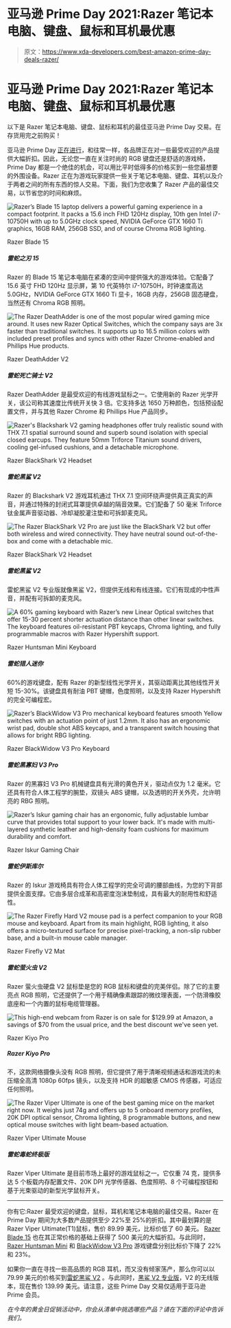 # 亚马逊 Prime Day 2021:Razer 笔记本电脑、键盘、鼠标和耳机最优惠

> 原文：<https://www.xda-developers.com/best-amazon-prime-day-deals-razer/>

# 亚马逊 Prime Day 2021:Razer 笔记本电脑、键盘、鼠标和耳机最优惠

以下是 Razer 笔记本电脑、键盘、鼠标和耳机的最佳亚马逊 Prime Day 交易。在存货用完之前购买！

亚马逊 Prime Day [正在进行](https://www.xda-developers.com/amazon-prime-day-sales-june-21/)，和往常一样，各品牌正在对一些最受欢迎的产品提供大幅折扣。因此，无论您一直在关注时尚的 RGB 键盘还是舒适的游戏椅，Prime Day 都是一个绝佳的机会，可以用比平时低得多的价格买到一些您最想要的外围设备。Razer 正在为游戏玩家提供一些关于笔记本电脑、键盘、耳机以及介于两者之间的所有东西的惊人交易。下面，我们为您收集了 Razer 产品的最佳交易，以节省您的时间和麻烦。

 <picture>![Razer’s Blade 15 laptop delivers a powerful gaming experience in a compact footprint. It packs a 15.6 inch FHD 120Hz display, 10th gen Intel i7-10750H with up to 5.0GHz clock speed, NVIDIA GeForce GTX 1660 Ti graphics, 16GB RAM, 256GB SSD, and of course Chroma RGB lighting.](img/425a9bdcee846b4953326205df808ba1.png)</picture> 

Razer Blade 15

##### 雷蛇之刃 15

Razer 的 Blade 15 笔记本电脑在紧凑的空间中提供强大的游戏体验。它配备了 15.6 英寸 FHD 120Hz 显示屏，第 10 代英特尔 i7-10750H，时钟速度高达 5.0GHz，NVIDIA GeForce GTX 1660 Ti 显卡，16GB 内存，256GB 固态硬盘，当然还有 Chroma RGB 照明。

 <picture>![The Razer DeathAdder is one of the most popular wired gaming mice around. It uses new Razer Optical Switches, which the company says are 3x faster than traditional switches. It supports up to 16.5 million colors with included preset profiles and syncs with other Razer Chrome-enabled and Phillips Hue products.](img/d216d6720ac787e65f46166a55e01d13.png)</picture> 

Razer DeathAdder V2

##### 雷蛇死亡骑士 V2

Razer DeathAdder 是最受欢迎的有线游戏鼠标之一。它使用新的 Razer 光学开关，该公司称其速度比传统开关快 3 倍。它支持多达 1650 万种颜色，包括预设配置文件，并与其他 Razer Chrome 和 Phillips Hue 产品同步。

 <picture>![Razer's Blackshark V2 gaming headphones offer truly realistic sound with THX 7.1 spatial surround sound and superb sound isolation with special closed earcups. They feature 50mm Triforce Titanium sound drivers, cooling gel-infused cushions, and a detachable microphone.](img/31f88dafd502d906e01169c23400169a.png)</picture> 

Razer BlackShark V2 Headset

##### 雷蛇黑鲨 V2

Razer 的 Blackshark V2 游戏耳机通过 THX 7.1 空间环绕声提供真正真实的声音，并通过特殊的封闭式耳罩提供卓越的隔音效果。它们配备了 50 毫米 Triforce 钛金属声音驱动器、冷却凝胶灌注垫和可拆卸麦克风。

 <picture>![The Razer BlackShark V2 Pro are just like the BlackShark V2 but offer both wireless and wired connectivity. They have neutral sound out-of-the-box and come with a detachable mic.](img/a0ef9e07805afb058850a69e62d2ac9c.png)</picture> 

Razer BlackShark V2 Headset

##### 雷蛇黑鲨 V2

雷蛇黑鲨 V2 专业版就像黑鲨 V2，但提供无线和有线连接。它们有现成的中性声音，并配有可拆卸的麦克风。

 <picture>![A 60% gaming keyboard with Razer’s new Linear Optical switches that offer 15-30 percent shorter actuation distance than other linear switches. The keyboard features oil-resistant PBT keycaps, Chroma lighting, and fully programmable macros with Razer Hypershift support.](img/116a990dc5049c69022ab16e1fafabf8.png)</picture> 

Razer Huntsman Mini Keyboard

##### 雷蛇猎人迷你

60%的游戏键盘，配有 Razer 的新型线性光学开关，其驱动距离比其他线性开关短 15-30%。该键盘具有耐油 PBT 键帽，色度照明，以及支持 Razer Hypershift 的完全可编程宏。

 <picture>![Razer’s BlackWidow V3 Pro mechanical keyboard features smooth Yellow switches with an actuation point of just 1.2mm. It also has an ergonomic wrist pad, double shot ABS keycaps, and a transparent switch housing that allows for bright RBG lighting. ](img/53c5fe3a169e078637f61f29027a9731.png)</picture> 

Razer BlackWidow V3 Pro Keyboard

##### 雷蛇黑寡妇 V3 Pro

Razer 的黑寡妇 V3 Pro 机械键盘具有光滑的黄色开关，驱动点仅为 1.2 毫米。它还具有符合人体工程学的腕垫，双镜头 ABS 键帽，以及透明的开关外壳，允许明亮的 RBG 照明。

 <picture>![Razer’s Iskur gaming chair has an ergonomic, fully adjustable lumbar curve that provides total support to your lower back. It's made with multi-layered synthetic leather and high-density foam cushions for maximum durability and comfort. ](img/5cc31c77cc4439b5d40e2a6e18f4960d.png)</picture> 

Razer Iskur Gaming Chair

##### 雷蛇伊斯库尔

Razer 的 Iskur 游戏椅具有符合人体工程学的完全可调的腰部曲线，为您的下背部提供全面支撑。它由多层合成革和高密度泡沫垫制成，具有最大的耐用性和舒适性。

 <picture>![The Razer Firefly Hard V2 mouse pad is a perfect companion to your RGB mouse and keyboard. Apart from its main highlight, RGB lighting, it also offers a micro-textured surface for precise pixel-tracking, a non-slip rubber base, and a built-in mouse cable manager.](img/afdcbfbc4fb5ea9354795169d8e666cb.png)</picture> 

Razer Firefly V2 Mat

##### 雷蛇萤火虫 V2

Razer 萤火虫硬盘 V2 鼠标垫是您的 RGB 鼠标和键盘的完美伴侣。除了它的主要亮点 RGB 照明，它还提供了一个用于精确像素跟踪的微纹理表面，一个防滑橡胶底座和一个内置的鼠标电缆管理器。

 <picture>![This high-end webcam from Razer is on sale for $129.99 at Amazon, a savings of $70 from the usual price, and the best discount we've seen yet.](img/3f62fd3a3bba8eca24a004b7ccc7ac44.png)</picture> 

Razer Kiyo Pro

##### Razer Kiyo Pro

不，这款网络摄像头没有 RGB 照明，但它提供了用于清晰视频通话和游戏流的未压缩全高清 1080p 60fps 镜头，以及支持 HDR 的超敏感 CMOS 传感器，可适应任何照明。

 <picture>![The Razer Viper Ultimate is one of the best gaming mice on the market right now. It weighs just 74g and offers up to 5 onboard memory profiles, 20K DPI optical sensor, Chroma lighting, 8 programmable buttons, and new optical mouse switches with light beam-based actuation.](img/79921ab4c99ce13d6f8f49ee96e16b8d.png)</picture> 

Razer Viper Ultimate Mouse

##### 雷蛇毒蛇终极版

Razer Viper Ultimate 是目前市场上最好的游戏鼠标之一。它仅重 74 克，提供多达 5 个板载内存配置文件、20K DPI 光学传感器、色度照明、8 个可编程按钮和基于光束驱动的新型光学鼠标开关。

* * *

你有它:Razer 最受欢迎的键盘，鼠标，耳机和笔记本电脑的最佳交易。Razer 在 Prime Day 期间为大多数产品提供至少 22%至 25%的折扣。其中最划算的是 Razer Viper Ultimate(T1)鼠标，售价 89.99 美元，比标价低了 60 美元。 [Razer Blade 15](https://www.amazon.com/Razer-Blade-Base-Gaming-Laptop/dp/B08LZYN1ZF/?tag=xda-4psvk0i-20&ascsubtag=UUxdaUeUpU2680&asc_refurl=https%3A%2F%2Fwww.xda-developers.com%2Fbest-amazon-prime-day-deals-razer%2F&asc_campaign=Short-Term) 也在其正常价格的基础上获得了 500 美元的大幅折扣。与此同时， [Razer Huntsman Mini](https://www.amazon.com/Razer-Huntsman-Mini-Gaming-Keyboard/dp/B08B3JSKGR?tag=xda-4psvk0i-20&ascsubtag=UUxdaUeUpU2680&asc_refurl=https%3A%2F%2Fwww.xda-developers.com%2Fbest-amazon-prime-day-deals-razer%2F&asc_campaign=Short-Term) 和 [BlackWidow V3 Pro](https://www.amazon.com/Razer-BlackWidow-Mechanical-Wireless-Keyboard/dp/B08J8C7D8C?tag=xda-4psvk0i-20&ascsubtag=UUxdaUeUpU2680&asc_refurl=https%3A%2F%2Fwww.xda-developers.com%2Fbest-amazon-prime-day-deals-razer%2F&asc_campaign=Short-Term) 游戏键盘分别比标价下降了 22%和 23%。

如果你一直在寻找一些高品质的 RGB 耳机，而又没有倾家荡产，那么你可以以 79.99 美元的价格买到[雷蛇黑鲨 V2](https://www.amazon.com/Razer-BlackShark-Wireless-Gaming-Headset/dp/B08FQG96RP?tag=xda-4psvk0i-20&ascsubtag=UUxdaUeUpU2680&asc_refurl=https%3A%2F%2Fwww.xda-developers.com%2Fbest-amazon-prime-day-deals-razer%2F&asc_campaign=Short-Term) 。与此同时，[黑鲨 V2 专业版](https://www.amazon.com/Razer-BlackShark-Gaming-Headset-Detachable/dp/B086PKMZ1Q?tag=xda-4psvk0i-20&ascsubtag=UUxdaUeUpU2680&asc_refurl=https%3A%2F%2Fwww.xda-developers.com%2Fbest-amazon-prime-day-deals-razer%2F&asc_campaign=Short-Term)，V2 的无线版本，现在售价 139.99 美元。请注意，这些 Prime Day 交易仅适用于亚马逊 Prime 会员。

*在今年的黄金日促销活动中，你会从清单中挑选哪些产品？请在下面的评论中告诉我们。*
